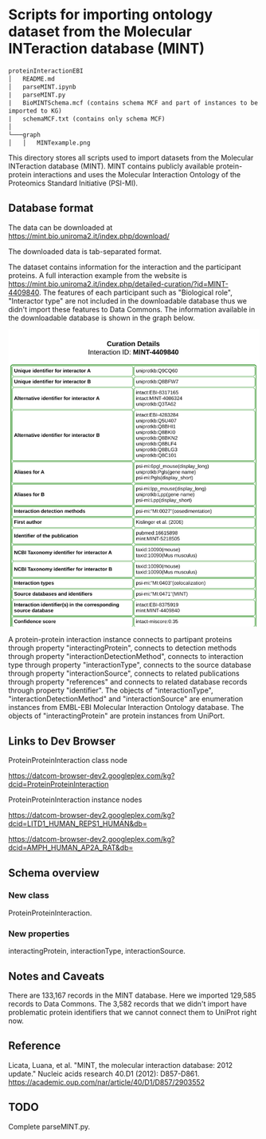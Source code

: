 # Scripts for importing ontology dataset from the Molecular INTeraction database (MINT)

```
proteinInteractionEBI
│   README.md
│   parseMINT.ipynb
|   parseMINT.py
|   BioMINTSchema.mcf (contains schema MCF and part of instances to be imported to KG)
|   schemaMCF.txt (contains only schema MCF)
│
└───graph
│   │   MINTexample.png

```

This directory stores all scripts used to import datasets from the Molecular INTeraction database (MINT). MINT contains publicly available protein-protein interactions and uses the Molecular Interaction Ontology of the Proteomics Standard Initiative (PSI-MI).

## Database format

The data can be downloaded at https://mint.bio.uniroma2.it/index.php/download/ 

The downloaded data is tab-separated format.

The dataset contains information for the interaction and the participant proteins. A full interaction example from the website is https://mint.bio.uniroma2.it/index.php/detailed-curation/?id=MINT-4409840. The features of each participant such as "Biological role", "Interactor type" are not included in the downloadable database thus we didn't import these features to Data Commons. The information available in the downloadable database is shown in the graph below.  

![A MINT Record](./graph/MINTexample.png)

A protein-protein interaction instance connects to partipant proteins through property "interactingProtein", connects to detection methods through property "interactionDetectionMethod", connects to interaction type through property "interactionType", connects to the source database through property "interactionSource", connects to related publications through property "references" and connects to related database records through property "identifier". The objects of "interactionType", "interactionDetectionMethod" and "interactionSource" are enumeration instances from EMBL-EBI Molecular Interaction Ontology database. The objects of "interactingProtein" are protein instances from UniPort.


## Links to Dev Browser

ProteinProteinInteraction class node 

https://datcom-browser-dev2.googleplex.com/kg?dcid=ProteinProteinInteraction

ProteinProteinInteraction instance nodes

https://datcom-browser-dev2.googleplex.com/kg?dcid=LITD1_HUMAN_REPS1_HUMAN&db=

https://datcom-browser-dev2.googleplex.com/kg?dcid=AMPH_HUMAN_AP2A_RAT&db= 

 

## Schema overview


### New class

ProteinProteinInteraction.

### New properties

interactingProtein, interactionType, interactionSource.

## Notes and Caveats

There are 133,167 records in the MINT database. Here we imported 129,585 records to Data Commons. The 3,582 records that we didn't import have problematic protein identifiers that we cannot connect them to UniProt right now.

## Reference

Licata, Luana, et al. "MINT, the molecular interaction database: 2012 update." Nucleic acids research 40.D1 (2012): D857-D861.
https://academic.oup.com/nar/article/40/D1/D857/2903552

## TODO

Complete parseMINT.py.
